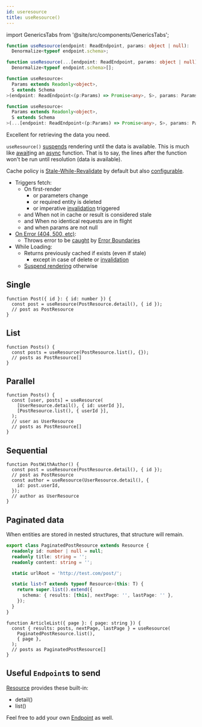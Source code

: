 ```yaml
---
id: useresource
title: useResource()
---
```


import GenericsTabs from '@site/src/components/GenericsTabs';

<GenericsTabs>

```typescript
function useResource(endpoint: ReadEndpoint, params: object | null):
  Denormalize<typeof endpoint.schema>;

function useResource(...[endpoint: ReadEndpoint, params: object | null]):
  Denormalize<typeof endpoint.schema>[];
```


```typescript
function useResource<
  Params extends Readonly<object>,
  S extends Schema
>(endpoint: ReadEndpoint<(p:Params) => Promise<any>, S>, params: Params | null): Denormalize<S>;

function useResource<
  Params extends Readonly<object>,
  S extends Schema
>(...[endpoint: ReadEndpoint<(p:Params) => Promise<any>, S>, params: Params | null]): Denormalize<S>[];
```

</GenericsTabs>

Excellent for retrieving the data you need.

`useResource()` [suspends](../getting-started/data-dependency#async-fallbacks-loadingerror) rendering until the data is available. This is much like [await](https://developer.mozilla.org/en-US/docs/Web/JavaScript/Reference/Operators/await)ing an [async](https://developer.mozilla.org/en-US/docs/Web/JavaScript/Reference/Statements/async_function) function. That is to say, the lines after the function won't be run until resolution (data is available).

Cache policy is [Stale-While-Revalidate](https://tools.ietf.org/html/rfc5861) by default but also [configurable](../getting-started/expiry-policy.md).

- Triggers fetch:
  - On first-render
    - or parameters change
    - or required entity is deleted
    - or imperative [invalidation](./Controller.md#invalidate) triggered
  - and When not in cache or result is considered stale
  - and When no identical requests are in flight
  - and when params are not null
- [On Error (404, 500, etc)](https://www.restapitutorial.com/httpstatuscodes.html):
  - Throws error to be [caught](../getting-started/data-dependency#async-fallbacks-loadingerror) by [Error Boundaries](https://reactjs.org/docs/error-boundaries.html)
- While Loading:
  - Returns previously cached if exists (even if stale)
    - except in case of delete or [invalidation](./Controller.md#invalidate)
  - [Suspend rendering](../getting-started/data-dependency#async-fallbacks-loadingerror) otherwise

## Single

```tsx
function Post({ id }: { id: number }) {
  const post = useResource(PostResource.detail(), { id });
  // post as PostResource
}
```

## List

```tsx
function Posts() {
  const posts = useResource(PostResource.list(), {});
  // posts as PostResource[]
}
```

## Parallel

```tsx
function Posts() {
  const [user, posts] = useResource(
    [UserResource.detail(), { id: userId }],
    [PostResource.list(), { userId }],
  );
  // user as UserResource
  // posts as PostResource[]
}
```

## Sequential

```tsx
function PostWithAuthor() {
  const post = useResource(PostResource.detail(), { id });
  // post as PostResource
  const author = useResource(UserResource.detail(), {
    id: post.userId,
  });
  // author as UserResource
}
```

## Paginated data

When entities are stored in nested structures, that structure will remain.

```typescript
export class PaginatedPostResource extends Resource {
  readonly id: number | null = null;
  readonly title: string = '';
  readonly content: string = '';

  static urlRoot = 'http://test.com/post/';

  static list<T extends typeof Resource>(this: T) {
    return super.list().extend({
      schema: { results: [this], nextPage: '', lastPage: '' },
    });
  }
}
```

```tsx
function ArticleList({ page }: { page: string }) {
  const { results: posts, nextPage, lastPage } = useResource(
    PaginatedPostResource.list(),
    { page },
  );
  // posts as PaginatedPostResource[]
}
```

## Useful `Endpoint`s to send

[Resource](./Resource.md#provided-and-overridable-methods) provides these built-in:

- detail()
- list()

Feel free to add your own [Endpoint](api/Endpoint.md) as well.

